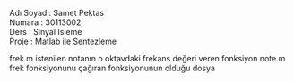 ﻿Adı Soyadı: Samet Pektas</br>
Numara : 30113002</br>
Ders : Sinyal Isleme</br>
Proje : Matlab ile Sentezleme</br>

frek.m  istenilen notanın o oktavdaki frekans değeri veren fonksiyon
note.m  frek fonksiyonunu çağıran fonksiyonunun olduğu dosya
